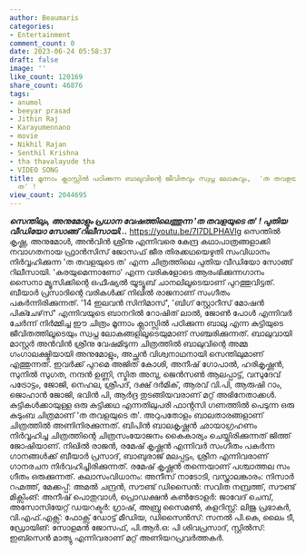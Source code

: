 ```yaml
---
author: Beaumaris
categories:
- Entertainment
comment_count: 0
date: 2023-06-24 05:58:37
draft: false
image: ''
like_count: 120169
share_count: 46876
tags:
- anumol
- beeyar prasad
- Jithin Raj
- Karayumennano
- movie
- Nikhil Rajan
- Senthil Krishna
- tha thavalayude tha
- VIDEO SONG
title: മൂന്നാം ക്ലാസ്സിൽ പഠിക്കുന്ന ബാലുവിന്റെ ജീവിതവും സ്വപ്ന ലോകവും,  'ത തവളയുടെ
  ത' !
view_count: 2044695
---
```


***സെന്തിലും, അനുമോളും പ്രധാന വേഷത്തിലെത്തുന്ന 'ത തവളയുടെ ത' ! പുതിയ വീഡിയോ സോങ്ങ് റിലീസായി...*** https://youtu.be/7l7DLPHAVlg സെന്തിൽ കൃഷ്ണ, അനുമോൾ, അൻവിൻ ശ്രീനു എന്നിവരെ കേന്ദ്ര കഥാപാത്രങ്ങളാക്കി നവാഗതനായ ഫ്രാൻസിസ് ജോസഫ് ജീര തിരക്കഥയെഴുതി സംവിധാനം നിർവ്വഹിക്കുന്ന 'ത തവളയുടെ ത' എന്ന ചിത്രത്തിലെ പുതിയ വീഡിയോ സോങ്ങ് റിലീസായി. 'കരയുമെന്നാണോ' എന്ന വരികളോടെ ആരംഭിക്കുന്ന ​ഗാനം സൈനാ മ്യൂസിക്കിന്റെ ഒഫീഷ്യൽ യൂട്യൂബ് ചാനലിലൂടെയാണ് ​പുറത്തുവിട്ടത്. ബീയാർ പ്രസാദിന്റെ വരികൾക്ക് നിഖിൽ രാജനാണ് സം​ഗീതം പകർന്നിരിക്കുന്നത്. '14 ഇലവൻ സിനിമാസ്', 'ബിഗ് സ്റ്റോറീസ് മോഷൻ പിക്ചേഴ്‌സ്' എന്നിവയുടെ ബാനറിൽ റോഷിത് ലാൽ, ജോൺ പോൾ എന്നിവർ ചേർന്ന് നിർമ്മിച്ച ഈ ചിത്രം മൂന്നാം ക്ലാസ്സിൽ പഠിക്കുന്ന ബാലു എന്ന കുട്ടിയുടെ ജീവിതത്തിലൂടെയും സ്വപ്ന ലോകങ്ങളിലൂടെയുമാണ് സഞ്ചരിക്കുന്നത്. ബാലുവായി മാസ്റ്റർ അൻവിൻ ശ്രീനു വേഷമിടുന്ന ചിത്രത്തിൽ ബാലുവിന്റെ അമ്മ ഗംഗാലക്ഷ്മിയായി അനുമോളും, അച്ഛൻ വിശ്വനാഥനായി സെന്തിലുമാണ് എത്തുന്നത്. ഇവർക്ക് പുറമെ അജിത് കോശി, അനീഷ് ഗോപാൽ, ഹരികൃഷ്ണൻ, സുനിൽ സുഗത, നന്ദൻ ഉണ്ണി, സ്മിത അമ്പു, ജെൻസൺ ആലപ്പാട്ട്, വസുദേവ് പട്രോട്ടം, ജോജി, നെഹല, ശ്രീപദ്, ദക്ഷ് ദർമിക്, ആരവ് വി.പി, ആരുഷി റാം, ജൊഹാൻ ജോജി, ഭവിൻ പി, ആർദ്ര തുടങ്ങിയവരാണ് മറ്റ് അഭിനേതാക്കൾ. കുട്ടികൾക്കായുള്ള ഒരു കുട്ടിക്കഥ എന്നതിലുപരി ഫാൻ്റസി ​ഗണത്തിൽ പെടുന്ന ഒരു കുടുംബ ചിത്രമാണ് 'ത തവളയുടെ ത'. അറുപതോളം ബാലതാരങ്ങളാണ് ചിത്രത്തിൽ അണിനിരക്കുന്നത്. ബിപിൻ ബാലകൃഷ്ണൻ ഛായാഗ്രഹണം നിർവ്വഹിച്ച ചിത്രത്തിന്റെ ചിത്രസംയോജനം കൈകാര്യം ചെയ്തിരിക്കുന്നത് ജിത്ത് ജോഷിയാണ്. നിഖിൽ രാജൻ, രമേഷ് കൃഷ്ണൻ എന്നിവർ സം​ഗീതം പകർന്ന ​ഗാനങ്ങൾക്ക് ബീയാർ പ്രസാദ്, ബാബുരാജ് മലപ്പട്ടം, ശ്രീന എന്നിവരാണ് ഗാനരചന നിർവഹിച്ചിരിക്കുന്നത്. രമേഷ് കൃഷ്ണൻ തന്നെയാണ് പശ്ചാത്തല സം​ഗീതം ഒരുക്കുന്നത്. കലാസംവിധാനം: അനീസ് നാടോടി, വസ്ത്രാലങ്കാരം: നിസാർ റഹ്മത്ത്, മേക്കപ്പ്: അമൽ ചന്ദ്രൻ, സൗണ്ട് ഡിസൈൻ: സവിത നമ്പ്രത്ത്, സൗണ്ട് മിക്സിംങ്: അനീഷ് പൊതുവാൾ, പ്രൊഡക്ഷൻ കൺട്രോളർ: ജാവേദ് ചെമ്പ്, ​അസോസിയേറ്റ് ഡയറക്ടർ: ഗ്രാഷ്, അബ്രു സൈമൺ, കളറിസ്റ്റ്: ലിജു പ്രഭാകർ, വി.എഫ്.എക്സ്: ഫോക്സ് ഡോട്ട് മീഡിയ, ഡിസൈൻസ്: സനൽ പി.കെ, ലൈം ടീ, ഡ്രോയിങ്: സോളമൻ ജോസഫ്, പി.ആർ.ഒ: പി ശിവപ്രസാദ്, സ്റ്റിൽസ്: ഇബ്സെൻ മാത്യു എന്നിവരാണ് മറ്റ് അണിയറപ്രവർത്തകർ.